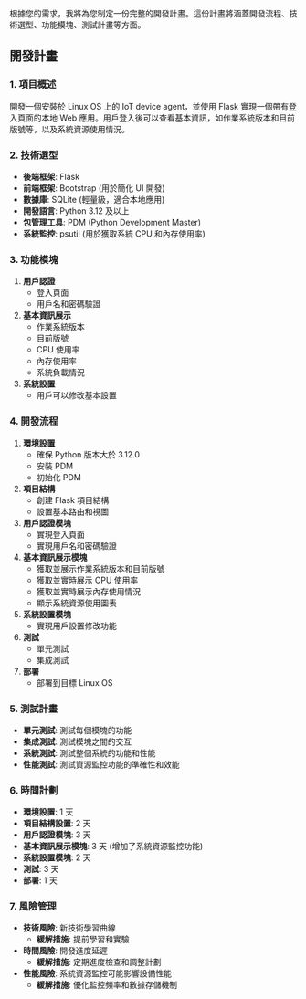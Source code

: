 根據您的需求，我將為您制定一份完整的開發計畫。這份計畫將涵蓋開發流程、技術選型、功能模塊、測試計畫等方面。

## 開發計畫

### 1. 項目概述
開發一個安裝於 Linux OS 上的 IoT device agent，並使用 Flask 實現一個帶有登入頁面的本地 Web 應用。用戶登入後可以查看基本資訊，如作業系統版本和目前版號等，以及系統資源使用情況。

### 2. 技術選型
- **後端框架**: Flask
- **前端框架**: Bootstrap (用於簡化 UI 開發)
- **數據庫**: SQLite (輕量級，適合本地應用)
- **開發語言**: Python 3.12 及以上
- **包管理工具**: PDM (Python Development Master)
- **系統監控**: psutil (用於獲取系統 CPU 和內存使用率)

### 3. 功能模塊
1. **用戶認證**
    - 登入頁面
    - 用戶名和密碼驗證
2. **基本資訊展示**
    - 作業系統版本
    - 目前版號
    - CPU 使用率
    - 內存使用率
    - 系統負載情況
3. **系統設置**
    - 用戶可以修改基本設置

### 4. 開發流程
1. **環境設置**
    - 確保 Python 版本大於 3.12.0
    - 安裝 PDM
    - 初始化 PDM
2. **項目結構**
    - 創建 Flask 項目結構
    - 設置基本路由和視圖
3. **用戶認證模塊**
    - 實現登入頁面
    - 實現用戶名和密碼驗證
4. **基本資訊展示模塊**
    - 獲取並展示作業系統版本和目前版號
    - 獲取並實時展示 CPU 使用率
    - 獲取並實時展示內存使用情況
    - 顯示系統資源使用圖表
5. **系統設置模塊**
    - 實現用戶設置修改功能
6. **測試**
    - 單元測試
    - 集成測試
7. **部署**
    - 部署到目標 Linux OS

### 5. 測試計畫
- **單元測試**: 測試每個模塊的功能
- **集成測試**: 測試模塊之間的交互
- **系統測試**: 測試整個系統的功能和性能
- **性能測試**: 測試資源監控功能的準確性和效能

### 6. 時間計劃
- **環境設置**: 1 天
- **項目結構設置**: 2 天
- **用戶認證模塊**: 3 天
- **基本資訊展示模塊**: 3 天 (增加了系統資源監控功能)
- **系統設置模塊**: 2 天
- **測試**: 3 天
- **部署**: 1 天

### 7. 風險管理
- **技術風險**: 新技術學習曲線
    - **緩解措施**: 提前學習和實驗
- **時間風險**: 開發進度延遲
    - **緩解措施**: 定期進度檢查和調整計劃
- **性能風險**: 系統資源監控可能影響設備性能
    - **緩解措施**: 優化監控頻率和數據存儲機制